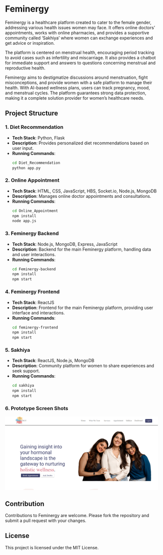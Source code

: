 
# Feminergy

Feminergy is a healthcare platform created to cater to the female gender, addressing various health issues women may face. It offers online doctors’ appointments, works with online pharmacies, and provides a supportive community called ‘Sakhiya’ where women can exchange experiences and get advice or inspiration.

The platform is centered on menstrual health, encouraging period tracking to avoid cases such as infertility and miscarriage. It also provides a chatbot for immediate support and answers to questions concerning menstrual and reproductive health.

Feminergy aims to destigmatize discussions around menstruation, fight misconceptions, and provide women with a safe platform to manage their health. With AI-based wellness plans, users can track pregnancy, mood, and menstrual cycles. The platform guarantees strong data protection, making it a complete solution provider for women’s healthcare needs.

## Project Structure

### 1. Diet Recommendation
- **Tech Stack**: Python, Flask
- **Description**: Provides personalized diet recommendations based on user input.
- **Running Commands**:
  ```bash
  cd Diet_Recommendation
  python app.py
  ```

### 2. Online Appointment
- **Tech Stack**: HTML, CSS, JavaScript, HBS, Socket.io, Node.js, MongoDB
- **Description**: Manages online doctor appointments and consultations.
- **Running Commands**:
  ```bash
  cd Online_Appointment
  npm install
  node app.js
  ```

### 3. Feminergy Backend
- **Tech Stack**: Node.js, MongoDB, Express, JavaScript
- **Description**: Backend for the main Feminergy platform, handling data and user interactions.
- **Running Commands**:
  ```bash
  cd Feminergy-backend
  npm install
  npm start
  ```

### 4. Feminergy Frontend
- **Tech Stack**: ReactJS
- **Description**: Frontend for the main Feminergy platform, providing user interface and interactions.
- **Running Commands**:
  ```bash
  cd feminergy-frontend
  npm install
  npm start
  ```

### 5. Sakhiya
- **Tech Stack**: ReactJS, Node.js, MongoDB
- **Description**: Community platform for women to share experiences and seek support.
- **Running Commands**:
  ```bash
  cd sakhiya
  npm install
  npm start
  ```

### 6. Prototype Screen Shots
 ![Feminergy Homepage](./Prototype_images/Feminergy%20Homepage.png)


## Contribution

Contributions to Feminergy are welcome. Please fork the repository and submit a pull request with your changes.

## License

This project is licensed under the MIT License.

